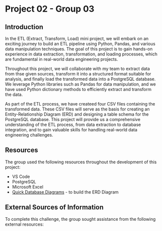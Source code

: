 # Project 02 - Group 03

## Introduction

In the ETL (Extract, Transform, Load) mini project, we will embark on an exciting journey to build an ETL pipeline using Python, Pandas, and various data manipulation techniques. The goal of this project is to gain hands-on experience in data extraction, transformation, and loading processes, which are fundamental in real-world data engineering projects.

Throughout this project, we will collaborate with my team to extract data from thse given sources, transform it into a structured format suitable for analysis, and finally load the transformed data into a PostgreSQL database. We leverage Python libraries such as Pandas for data manipulation, and we have used Python dictionary methods to efficiently extract and transform the data.

As part of the ETL process, we have createed four CSV files containing the transformed data. These CSV files will serve as the basis for creating an Entity-Relationship Diagram (ERD) and designing a table schema for the PostgreSQL database. This project will provide us a comprehensive understanding of the ETL process, from data extraction to database integration, and to gain valuable skills for handling real-world data engineering challenges.

## Resources

The group used the following resources throughout the development of this project:

- VS Code
- PostgreSQL
- Microsoft Excel
- [Quick Database Diagrams](https://www.quickdatabasediagrams.com/) - to build the ERD Diagram

## External Sources of Information

To complete this challenge, the group sought assistance from the following external resources:
